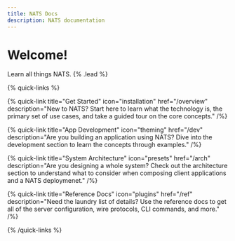 ```yaml
---
title: NATS Docs
description: NATS documentation
---
```


# Welcome!

Learn all things NATS. {% .lead %}

{% quick-links %}

{% quick-link title="Get Started" icon="installation" href="/overview" description="New to NATS? Start here to learn what the technology is, the primary set of use cases, and take a guided tour on the core concepts." /%}

{% quick-link title="App Development" icon="theming" href="/dev" description="Are you building an application using NATS? Dive into the development section to learn the concepts through examples." /%}

{% quick-link title="System Architecture" icon="presets" href="/arch" description="Are you designing a whole system? Check out the architecture section to understand what to consider when composing client applications and a NATS deploymenet." /%}

{% quick-link title="Reference Docs" icon="plugins" href="/ref" description="Need the laundry list of details? Use the reference docs to get all of the server configuration, wire protocols, CLI commands, and more." /%}

{% /quick-links %}
